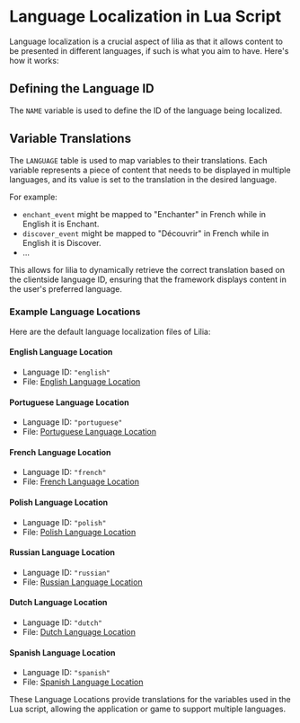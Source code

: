 # Language Localization in Lua Script

Language localization is a crucial aspect of lilia as that it allows content to be presented in different languages, if such is what you aim to have. Here's how it works:

## Defining the Language ID

The `NAME` variable is used to define the ID of the language being localized.

## Variable Translations

The `LANGUAGE` table is used to map variables to their translations. Each variable represents a piece of content that needs to be displayed in multiple languages, and its value is set to the translation in the desired language.

For example:

- `enchant_event` might be mapped to "Enchanter" in French while in English it is Enchant.
- `discover_event` might be mapped to "Découvrir" in French while in English it is Discover.
- ...

This allows for lilia to dynamically retrieve the correct translation based on the clientside language ID, ensuring that the framework displays content in the user's preferred language.

### Example Language Locations

Here are the default language localization files of Lilia:

#### English Language Location

- Language ID: `"english"`
- File: [English Language Location](https://github.com/Lilia-Framework/Lilia/tree/main/lilia/libraries/languages/config/languages/english.lua)

#### Portuguese Language Location

- Language ID: `"portuguese"`
- File: [Portuguese Language Location](https://github.com/Lilia-Framework/Lilia/tree/main/lilia/libraries/languages/config/languages/portuguese.lua)

#### French Language Location

- Language ID: `"french"`
- File: [French Language Location](https://github.com/Lilia-Framework/Lilia/tree/main/lilia/libraries/languages/config/languages/french.lua)

#### Polish Language Location

- Language ID: `"polish"`
- File: [Polish Language Location](https://github.com/Lilia-Framework/Lilia/tree/main/lilia/libraries/languages/config/languages/polish.lua)

#### Russian Language Location

- Language ID: `"russian"`
- File: [Russian Language Location](https://github.com/Lilia-Framework/Lilia/tree/main/lilia/libraries/languages/config/languages/russian.lua)

#### Dutch Language Location

- Language ID: `"dutch"`
- File: [Dutch Language Location](https://github.com/Lilia-Framework/Lilia/tree/main/lilia/libraries/languages/config/languages/dutch.lua)

#### Spanish Language Location

- Language ID: `"spanish"`
- File: [Spanish Language Location](https://github.com/Lilia-Framework/Lilia/tree/main/lilia/libraries/languages/config/languages/spanish.lua)

These Language Locations provide translations for the variables used in the Lua script, allowing the application or game to support multiple languages.

